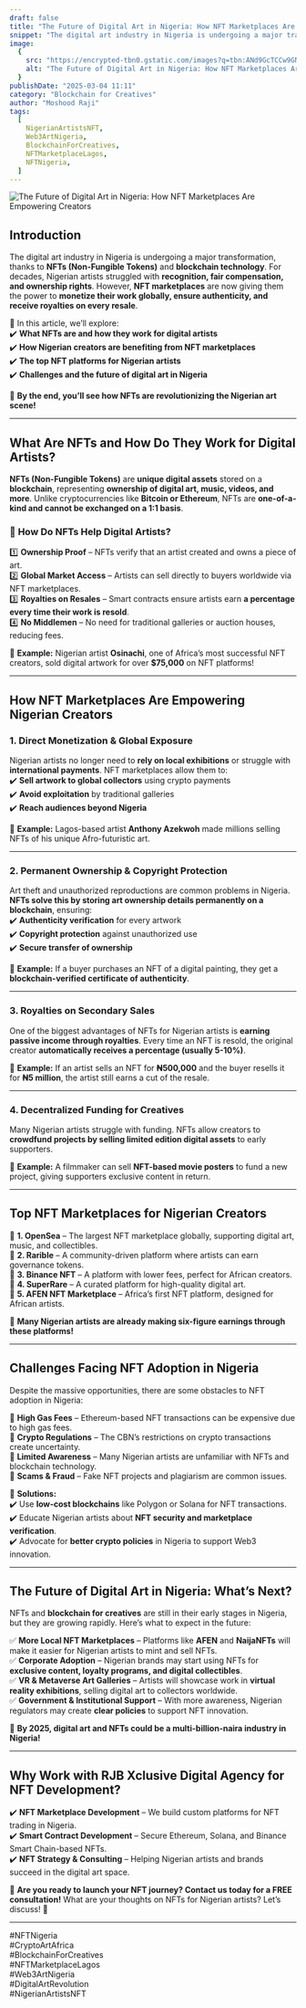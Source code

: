 ```yaml
---
draft: false
title: "The Future of Digital Art in Nigeria: How NFT Marketplaces Are Empowering Creators"
snippet: "The digital art industry in Nigeria is undergoing a major transformation, thanks to NFTs (Non-Fungible Tokens) and blockchain technology. For decades, Nigerian artists struggled with recognition, fair compensation, and ownership rights. However, NFT marketplaces are now giving them the power to monetize their work globally, ensure authenticity, and receive royalties on every resale."
image:
  {
    src: "https://encrypted-tbn0.gstatic.com/images?q=tbn:ANd9GcTCCw9GNxWEnpmRlr2prgxMaYkGnlyc3cJr2g&s",
    alt: "The Future of Digital Art in Nigeria: How NFT Marketplaces Are Empowering Creators",
  }
publishDate: "2025-03-04 11:11"
category: "Blockchain for Creatives"
author: "Moshood Raji"
tags:
  [
    NigerianArtistsNFT,
    Web3ArtNigeria,
    BlockchainForCreatives,
    NFTMarketplaceLagos,
    NFTNigeria,
  ]
---
```


![The Future of Digital Art in Nigeria: How NFT Marketplaces Are Empowering Creators](https://encrypted-tbn0.gstatic.com/images?q=tbn:ANd9GcTCCw9GNxWEnpmRlr2prgxMaYkGnlyc3cJr2g&s)

## **Introduction**

The digital art industry in Nigeria is undergoing a major transformation, thanks to **NFTs (Non-Fungible Tokens)** and **blockchain technology**. For decades, Nigerian artists struggled with **recognition, fair compensation, and ownership rights**. However, **NFT marketplaces** are now giving them the power to **monetize their work globally, ensure authenticity, and receive royalties on every resale**.

📌 In this article, we’ll explore:  
✔️ **What NFTs are and how they work for digital artists**  
✔️ **How Nigerian creators are benefiting from NFT marketplaces**  
✔️ **The top NFT platforms for Nigerian artists**  
✔️ **Challenges and the future of digital art in Nigeria**

🚀 **By the end, you’ll see how NFTs are revolutionizing the Nigerian art scene!**

---

## **What Are NFTs and How Do They Work for Digital Artists?**

**NFTs (Non-Fungible Tokens)** are **unique digital assets** stored on a **blockchain**, representing **ownership of digital art, music, videos, and more**. Unlike cryptocurrencies like **Bitcoin or Ethereum**, NFTs are **one-of-a-kind and cannot be exchanged on a 1:1 basis**.

### 🔹 **How Do NFTs Help Digital Artists?**

1️⃣ **Ownership Proof** – NFTs verify that an artist created and owns a piece of art.  
2️⃣ **Global Market Access** – Artists can sell directly to buyers worldwide via NFT marketplaces.  
3️⃣ **Royalties on Resales** – Smart contracts ensure artists earn **a percentage every time their work is resold**.  
4️⃣ **No Middlemen** – No need for traditional galleries or auction houses, reducing fees.

📌 **Example:** Nigerian artist **Osinachi**, one of Africa’s most successful NFT creators, sold digital artwork for over **$75,000** on NFT platforms!

---

## **How NFT Marketplaces Are Empowering Nigerian Creators**

### **1. Direct Monetization & Global Exposure**

Nigerian artists no longer need to **rely on local exhibitions** or struggle with **international payments**. NFT marketplaces allow them to:  
✔️ **Sell artwork to global collectors** using crypto payments  
✔️ **Avoid exploitation** by traditional galleries  
✔️ **Reach audiences beyond Nigeria**

📌 **Example:** Lagos-based artist **Anthony Azekwoh** made millions selling NFTs of his unique Afro-futuristic art.

---

### **2. Permanent Ownership & Copyright Protection**

Art theft and unauthorized reproductions are common problems in Nigeria. **NFTs solve this by storing art ownership details permanently on a blockchain**, ensuring:  
✔️ **Authenticity verification** for every artwork  
✔️ **Copyright protection** against unauthorized use  
✔️ **Secure transfer of ownership**

📌 **Example:** If a buyer purchases an NFT of a digital painting, they get a **blockchain-verified certificate of authenticity**.

---

### **3. Royalties on Secondary Sales**

One of the biggest advantages of NFTs for Nigerian artists is **earning passive income through royalties**. Every time an NFT is resold, the original creator **automatically receives a percentage (usually 5-10%)**.

📌 **Example:** If an artist sells an NFT for **₦500,000** and the buyer resells it for **₦5 million**, the artist still earns a cut of the resale.

---

### **4. Decentralized Funding for Creatives**

Many Nigerian artists struggle with funding. NFTs allow creators to **crowdfund projects by selling limited edition digital assets** to early supporters.

📌 **Example:** A filmmaker can sell **NFT-based movie posters** to fund a new project, giving supporters exclusive content in return.

---

## **Top NFT Marketplaces for Nigerian Creators**

🔹 **1. OpenSea** – The largest NFT marketplace globally, supporting digital art, music, and collectibles.  
🔹 **2. Rarible** – A community-driven platform where artists can earn governance tokens.  
🔹 **3. Binance NFT** – A platform with lower fees, perfect for African creators.  
🔹 **4. SuperRare** – A curated platform for high-quality digital art.  
🔹 **5. AFEN NFT Marketplace** – Africa’s first NFT platform, designed for African artists.

🚀 **Many Nigerian artists are already making six-figure earnings through these platforms!**

---

## **Challenges Facing NFT Adoption in Nigeria**

Despite the massive opportunities, there are some obstacles to NFT adoption in Nigeria:

🔴 **High Gas Fees** – Ethereum-based NFT transactions can be expensive due to high gas fees.  
🔴 **Crypto Regulations** – The CBN’s restrictions on crypto transactions create uncertainty.  
🔴 **Limited Awareness** – Many Nigerian artists are unfamiliar with NFTs and blockchain technology.  
🔴 **Scams & Fraud** – Fake NFT projects and plagiarism are common issues.

🚀 **Solutions:**  
✔️ Use **low-cost blockchains** like Polygon or Solana for NFT transactions.  
✔️ Educate Nigerian artists about **NFT security and marketplace verification**.  
✔️ Advocate for **better crypto policies** in Nigeria to support Web3 innovation.

---

## **The Future of Digital Art in Nigeria: What’s Next?**

NFTs and **blockchain for creatives** are still in their early stages in Nigeria, but they are growing rapidly. Here’s what to expect in the future:

✅ **More Local NFT Marketplaces** – Platforms like **AFEN** and **NaijaNFTs** will make it easier for Nigerian artists to mint and sell NFTs.  
✅ **Corporate Adoption** – Nigerian brands may start using NFTs for **exclusive content, loyalty programs, and digital collectibles**.  
✅ **VR & Metaverse Art Galleries** – Artists will showcase work in **virtual reality exhibitions**, selling digital art to collectors worldwide.  
✅ **Government & Institutional Support** – With more awareness, Nigerian regulators may create **clear policies** to support NFT innovation.

📌 **By 2025, digital art and NFTs could be a multi-billion-naira industry in Nigeria!**

---

## **Why Work with RJB Xclusive Digital Agency for NFT Development?**

✔️ **NFT Marketplace Development** – We build custom platforms for NFT trading in Nigeria.  
✔️ **Smart Contract Development** – Secure Ethereum, Solana, and Binance Smart Chain-based NFTs.  
✔️ **NFT Strategy & Consulting** – Helping Nigerian artists and brands succeed in the digital art space.

🚀 **Are you ready to launch your NFT journey? Contact us today for a FREE consultation!**
What are your thoughts on NFTs for Nigerian artists? Let’s discuss! 🚀

---

#NFTNigeria  
#CryptoArtAfrica  
#BlockchainForCreatives  
#NFTMarketplaceLagos  
#Web3ArtNigeria  
#DigitalArtRevolution  
#NigerianArtistsNFT
